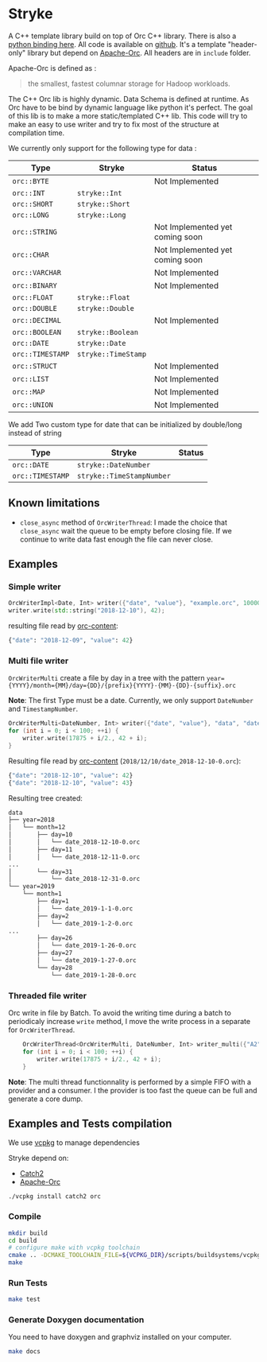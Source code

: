 # Stryke

A C++ template library build on top of Orc C++ library. There is also a [python binding here](python). All code is available on [github](https://github.com/edmBernard/Stryke). It's a template "header-only" library but depend on [Apache-Orc](https://orc.apache.org/). All headers are in `include` folder.

Apache-Orc is defined as :
> the smallest, fastest columnar storage for Hadoop workloads.

The C++ Orc lib is highly dynamic. Data Schema is defined at runtime. As Orc have to be bind by dynamic language like python it's perfect. The goal of this lib is to make a more static/templated C++ lib. This code will try to make an easy to use writer and try to fix most of the structure at compilation time.

We currently only support for the following type for data :

| Type | Stryke | Status |
|--|--|--|
|`orc::BYTE`||Not Implemented|
|`orc::INT`|`stryke::Int`||
|`orc::SHORT`|`stryke::Short`||
|`orc::LONG`|`stryke::Long`||
|`orc::STRING`||Not Implemented yet coming soon|
|`orc::CHAR`||Not Implemented yet coming soon|
|`orc::VARCHAR`||Not Implemented|
|`orc::BINARY`||Not Implemented|
|`orc::FLOAT`|`stryke::Float`||
|`orc::DOUBLE`|`stryke::Double`||
|`orc::DECIMAL`||Not Implemented|
|`orc::BOOLEAN`|`stryke::Boolean`||
|`orc::DATE`|`stryke::Date`||
|`orc::TIMESTAMP`|`stryke::TimeStamp`||
|`orc::STRUCT`||Not Implemented|
|`orc::LIST`||Not Implemented|
|`orc::MAP`||Not Implemented|
|`orc::UNION`||Not Implemented|

We add Two custom type for date that can be initialized by double/long instead of string

| Type | Stryke | Status |
|--|--|--|
|`orc::DATE`|`stryke::DateNumber`||
|`orc::TIMESTAMP`|`stryke::TimeStampNumber`||


## Known limitations

* `close_async` method of `OrcWriterThread`: I made the choice that `close_async` wait the queue to be empty before closing file. If we continue to write data fast enough the file can never close.

## Examples

### Simple writer

```cpp
OrcWriterImpl<Date, Int> writer({"date", "value"}, "example.orc", 100000);
writer.write(std::string("2018-12-10"), 42);
```

resulting file read by [orc-content](https://orc.apache.org/docs/cpp-tools.html#orc-contents):
```python
{"date": "2018-12-09", "value": 42}
```

### Multi file writer

`OrcWriterMulti` create a file by day in a tree with the pattern `year={YYYY}/month={MM}/day={DD}/{prefix}{YYYY}-{MM}-{DD}-{suffix}.orc`

**Note**: The first Type must be a date. Currently, we only support `DateNumber` and `TimestampNumber`.

```cpp
OrcWriterMulti<DateNumber, Int> writer({"date", "value"}, "data", "date_", 100000, 10);
for (int i = 0; i < 100; ++i) {
    writer.write(17875 + i/2., 42 + i);
}
```

Resulting file read by [orc-content](https://orc.apache.org/docs/cpp-tools.html#orc-contents) (`2018/12/10/date_2018-12-10-0.orc`):
```python
{"date": "2018-12-10", "value": 42}
{"date": "2018-12-10", "value": 43}
```

Resulting tree created:
```bash
data
├── year=2018
│   └── month=12
│       ├── day=10
│       │   └── date_2018-12-10-0.orc
│       ├── day=11
│       │   └── date_2018-12-11-0.orc
...
│       └── day=31
│           └── date_2018-12-31-0.orc
└── year=2019
    └── month=1
        ├── day=1
        │   └── date_2019-1-1-0.orc
        ├── day=2
        │   └── date_2019-1-2-0.orc
...
        ├── day=26
        │   └── date_2019-1-26-0.orc
        ├── day=27
        │   └── date_2019-1-27-0.orc
        └── day=28
            └── date_2019-1-28-0.orc
```

### Threaded file writer

Orc write in file by Batch. To avoid the writing time during a batch to periodicaly increase `write` method, I move the write process in a separate for `OrcWriterThread`.
```cpp
    OrcWriterThread<OrcWriterMulti, DateNumber, Int> writer_multi({"A2", "B2"}, "data", "date_", 1000000, 10);
    for (int i = 0; i < 100; ++i) {
        writer.write(17875 + i/2., 42 + i);
    }
```

**Note**: The multi thread functionnality is performed by a simple FIFO with a provider and a consumer. I the provider is too fast the queue can be full and generate a core dump.

## Examples and Tests compilation

We use [vcpkg](https://github.com/Microsoft/vcpkg) to manage dependencies

Stryke depend on:
* [Catch2](https://github.com/catchorg/Catch2)
* [Apache-Orc](https://orc.apache.org/)

```
./vcpkg install catch2 orc
```

### Compile

```bash
mkdir build
cd build
# configure make with vcpkg toolchain
cmake .. -DCMAKE_TOOLCHAIN_FILE=${VCPKG_DIR}/scripts/buildsystems/vcpkg.cmake
make
```

### Run Tests

```bash
make test
```

### Generate Doxygen documentation

You need to have doxygen and graphviz installed on your computer.

```bash
make docs
```
